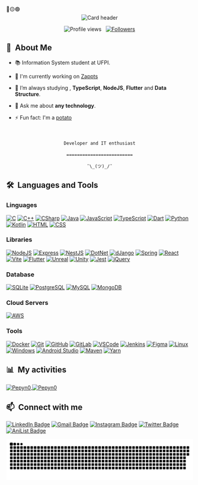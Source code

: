 <div>
🔴🟡🟢

<br>

</div>


<div align="center">
  <img src="https://raw.githubusercontent.com/gist/Pepyn0/99b1635ffc5c8e325bdcdd93115f09f9/raw/22c367b789fc8fabb9608e44133eddb3c3c432ce/github-header-image.svg" alt="Card header"/>
</div>

<p align="center">
  <img src="https://komarev.com/ghpvc/?username=Pepyn0&color=blueviolet" alt="Profile views" />
  &nbsp;
  <a href="https://github.com/Pepyn0?tab=followers">
    <img src="https://img.shields.io/github/followers/Pepyn0?style=social" alt="Followers" />
  </a>
</p>


<div>

  ## 🧭 &nbsp;About Me

  - 📚 Information System student at UFPI.
  - 🔭 I'm currently working on <a href="https://www.zappts.com.br/">Zappts</a>

  - 🌱  I’m always studying , **TypeScript**, **NodeJS**, **Flutter** and **Data Structure**.

  - 💬 Ask me about **any technology**.

  - ⚡ Fun fact: I'm a <a href="https://en.wikipedia.org/wiki/Potato">potato</a>

  <br>
  

</div>


<div align="center">

  `Developer and IT enthusiast`
  <br>

  `=========================`
  <br>

  `¯\_(ツ)_/¯`
</div>


<div>

  ## 🛠️ &nbsp;Languages and Tools

  ### Linguages
  [![C](https://skillicons.dev/icons?i=c)](https://skillicons.dev)
  [![C++](https://skillicons.dev/icons?i=cpp)](https://skillicons.dev)
  [![CSharp](https://skillicons.dev/icons?i=cs)](https://skillicons.dev)
  [![Java](https://skillicons.dev/icons?i=java)](https://skillicons.dev)
  [![JavaScript](https://skillicons.dev/icons?i=javascript)](https://skillicons.dev)
  [![TypeScript](https://skillicons.dev/icons?i=typescript)](https://skillicons.dev)
  [![Dart](https://skillicons.dev/icons?i=dart)](https://skillicons.dev)
  [![Python](https://skillicons.dev/icons?i=python)](https://skillicons.dev)
  [![Kotlin](https://skillicons.dev/icons?i=kotlin)](https://skillicons.dev)
  [![HTML](https://skillicons.dev/icons?i=html)](https://skillicons.dev)
  [![CSS](https://skillicons.dev/icons?i=css)](https://skillicons.dev)

  ### Libraries
  [![NodeJS](https://skillicons.dev/icons?i=nodejs)](https://skillicons.dev)
  [![Express](https://skillicons.dev/icons?i=express)](https://skillicons.dev)
  [![NestJS](https://skillicons.dev/icons?i=nestjs)](https://skillicons.dev)
  [![DotNet](https://skillicons.dev/icons?i=dotnet)](https://skillicons.dev)
  [![dJango](https://skillicons.dev/icons?i=django)](https://skillicons.dev)
  [![Spring](https://skillicons.dev/icons?i=spring)](https://skillicons.dev)
  [![React](https://skillicons.dev/icons?i=react)](https://skillicons.dev)
  [![Vite](https://skillicons.dev/icons?i=vite)](https://skillicons.dev)
  [![Flutter](https://skillicons.dev/icons?i=flutter)](https://skillicons.dev)
  [![Unreal](https://skillicons.dev/icons?i=unreal)](https://skillicons.dev)
  [![Unity](https://skillicons.dev/icons?i=unity)](https://skillicons.dev)
  [![Jest](https://skillicons.dev/icons?i=jest)](https://skillicons.dev)
  [![jQuery](https://skillicons.dev/icons?i=jquery)](https://skillicons.dev)

  ### Database
  [![SQLite](https://skillicons.dev/icons?i=sqlite)](https://skillicons.dev)
  [![PostgreSQL](https://skillicons.dev/icons?i=postgresql)](https://skillicons.dev)
  [![MySQL](https://skillicons.dev/icons?i=mysql)](https://skillicons.dev)
  [![MongoDB](https://skillicons.dev/icons?i=mongodb)](https://skillicons.dev)

  ### Cloud Servers
  [![AWS](https://skillicons.dev/icons?i=aws)](https://skillicons.dev)

  ### Tools
  [![Docker](https://skillicons.dev/icons?i=docker)](https://skillicons.dev)
  [![Git](https://skillicons.dev/icons?i=git)](https://skillicons.dev)
  [![GitHub](https://skillicons.dev/icons?i=github)](https://skillicons.dev)
  [![GitLab](https://skillicons.dev/icons?i=gitlab)](https://skillicons.dev)
  [![VSCode](https://skillicons.dev/icons?i=vscode)](https://skillicons.dev)
  [![Jenkins](https://skillicons.dev/icons?i=jenkins)](https://skillicons.dev)
  [![Figma](https://skillicons.dev/icons?i=figma)](https://skillicons.dev)
  [![Linux](https://skillicons.dev/icons?i=linux)](https://skillicons.dev)
  [![Windows](https://skillicons.dev/icons?i=windows)](https://skillicons.dev)
  [![Android Studio](https://skillicons.dev/icons?i=androidstudio)](https://skillicons.dev)
  [![Maven](https://skillicons.dev/icons?i=maven)](https://skillicons.dev)
  [![Yarn](https://skillicons.dev/icons?i=yarn)](https://skillicons.dev)

</div>


<div>

  ## 📊 &nbsp;My activities
  <a href="https://github.com/Pepyn0">
    <img width=450 height=170 align="center" alt="Pepyn0" src="https://github-readme-stats.vercel.app/api?username=Pepyn0&theme=midnight-purple&show_icons=true&bg_color=0D1117&hide_border=true&count_private=true" />
  </a>
  <a href="https://github.com/Pepyn0">
    <img align="center" alt="Pepyn0" src="https://github-readme-stats.vercel.app/api/top-langs/?username=Pepyn0&theme=midnight-purple&layout=compact&bg_color=0D1117&hide_border=true&count_private=true" />
  </a>

<div>

  ## 📫 &nbsp;Connect with me

  <!-- [![Portfolio Badge](https://img.shields.io/badge/-Portifolio-blueviolet?style=flat-square&logo=Portfolio&logoColor=white)](https://pepyn0.github.io/)&nbsp; -->
  [![LinkedIn Badge](https://img.shields.io/badge/-Pablo_Silva-blue?style=flat-square&logo=Linkedin&logoColor=white&link=https://www.linkedin.com/in/pablodsilva/)](https://www.linkedin.com/in/pablodsilva/)
  [![Gmail Badge](https://img.shields.io/badge/-pablo.pds100@gmail.com-red?style=flat-square&logo=Gmail&logoColor=white)](mailto:pablo.pds100@gmail.com)
  [![Instagram Badge](https://img.shields.io/badge/-Pepyn0__-%23E4405F?style=flat-square&logo=Instagram&logoColor=white)](https://www.instagram.com/pepyn0_/)
  [![Twitter Badge](https://img.shields.io/badge/-Pepyn0-blue?style=flat-square&logo=Twitter&logoColor=white)](https://twitter.com/Pepyn0)
  [![AniList Badge](https://img.shields.io/badge/-Pepyn0-151F2E?style=flat-square&logo=Anilist&logoColor=white)](https://anilist.co/user/Pepyn0/)

</div>

![Snake animation](https://github.com/Pepyn0/Pepyn0/raw/output/github-contribution-grid-snake-dark.svg)


<!-- ## 📚 &nbsp;My Projects -->
